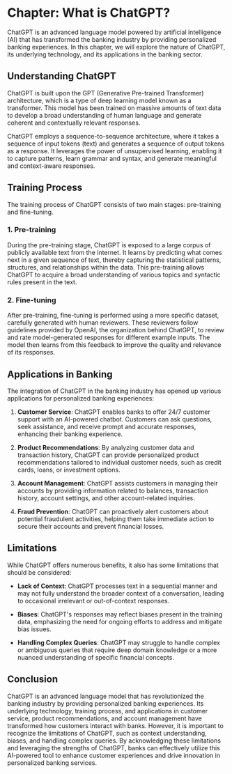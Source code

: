 Chapter: What is ChatGPT?
=========================

ChatGPT is an advanced language model powered by artificial intelligence (AI) that has transformed the banking industry by providing personalized banking experiences. In this chapter, we will explore the nature of ChatGPT, its underlying technology, and its applications in the banking sector.

**Understanding ChatGPT**
-------------------------

ChatGPT is built upon the GPT (Generative Pre-trained Transformer) architecture, which is a type of deep learning model known as a transformer. This model has been trained on massive amounts of text data to develop a broad understanding of human language and generate coherent and contextually relevant responses.

ChatGPT employs a sequence-to-sequence architecture, where it takes a sequence of input tokens (text) and generates a sequence of output tokens as a response. It leverages the power of unsupervised learning, enabling it to capture patterns, learn grammar and syntax, and generate meaningful and context-aware responses.

**Training Process**
--------------------

The training process of ChatGPT consists of two main stages: pre-training and fine-tuning.

### **1. Pre-training**

During the pre-training stage, ChatGPT is exposed to a large corpus of publicly available text from the internet. It learns by predicting what comes next in a given sequence of text, thereby capturing the statistical patterns, structures, and relationships within the data. This pre-training allows ChatGPT to acquire a broad understanding of various topics and syntactic rules present in the text.

### **2. Fine-tuning**

After pre-training, fine-tuning is performed using a more specific dataset, carefully generated with human reviewers. These reviewers follow guidelines provided by OpenAI, the organization behind ChatGPT, to review and rate model-generated responses for different example inputs. The model then learns from this feedback to improve the quality and relevance of its responses.

**Applications in Banking**
---------------------------

The integration of ChatGPT in the banking industry has opened up various applications for personalized banking experiences:

1. **Customer Service**: ChatGPT enables banks to offer 24/7 customer support with an AI-powered chatbot. Customers can ask questions, seek assistance, and receive prompt and accurate responses, enhancing their banking experience.

2. **Product Recommendations**: By analyzing customer data and transaction history, ChatGPT can provide personalized product recommendations tailored to individual customer needs, such as credit cards, loans, or investment options.

3. **Account Management**: ChatGPT assists customers in managing their accounts by providing information related to balances, transaction history, account settings, and other account-related inquiries.

4. **Fraud Prevention**: ChatGPT can proactively alert customers about potential fraudulent activities, helping them take immediate action to secure their accounts and prevent financial losses.

**Limitations**
---------------

While ChatGPT offers numerous benefits, it also has some limitations that should be considered:

* **Lack of Context**: ChatGPT processes text in a sequential manner and may not fully understand the broader context of a conversation, leading to occasional irrelevant or out-of-context responses.

* **Biases**: ChatGPT's responses may reflect biases present in the training data, emphasizing the need for ongoing efforts to address and mitigate bias issues.

* **Handling Complex Queries**: ChatGPT may struggle to handle complex or ambiguous queries that require deep domain knowledge or a more nuanced understanding of specific financial concepts.

**Conclusion**
--------------

ChatGPT is an advanced language model that has revolutionized the banking industry by providing personalized banking experiences. Its underlying technology, training process, and applications in customer service, product recommendations, and account management have transformed how customers interact with banks. However, it is important to recognize the limitations of ChatGPT, such as context understanding, biases, and handling complex queries. By acknowledging these limitations and leveraging the strengths of ChatGPT, banks can effectively utilize this AI-powered tool to enhance customer experiences and drive innovation in personalized banking services.

